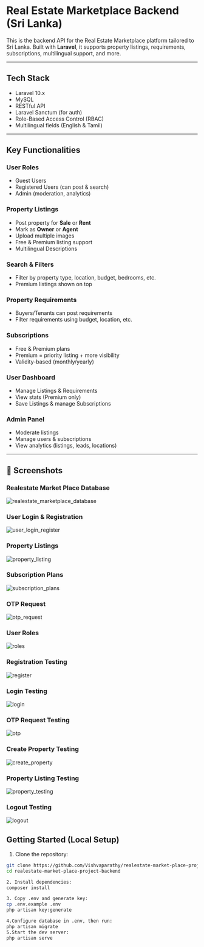 #  Real Estate Marketplace Backend (Sri Lanka)

This is the backend API for the Real Estate Marketplace platform tailored to Sri Lanka. Built with **Laravel**, it supports property listings, requirements, subscriptions, multilingual support, and more.

---
## Tech Stack

- Laravel 10.x
- MySQL
- RESTful API
- Laravel Sanctum (for auth)
- Role-Based Access Control (RBAC)
- Multilingual fields (English & Tamil)

---

##  Key Functionalities

###  User Roles 
- Guest Users
- Registered Users (can post & search)
- Admin (moderation, analytics)
  
###  Property Listings
- Post property for **Sale** or **Rent**
- Mark as **Owner** or **Agent**
- Upload multiple images
- Free & Premium listing support
- Multilingual Descriptions

###  Search & Filters
- Filter by property type, location, budget, bedrooms, etc.
- Premium listings shown on top

###  Property Requirements
- Buyers/Tenants can post requirements
- Filter requirements using budget, location, etc.

###  Subscriptions
- Free & Premium plans
- Premium = priority listing + more visibility
- Validity-based (monthly/yearly)

###  User Dashboard
- Manage Listings & Requirements
- View stats (Premium only)
- Save Listings & manage Subscriptions

###  Admin Panel
- Moderate listings
- Manage users & subscriptions
- View analytics (listings, leads, locations)

---

## 📸 Screenshots

###  Realestate Market Place Database
![realestate_marketplace_database](screenshots/realestate_marketplace_database.png)

###  User Login & Registration
![user_login_register](screenshots/user_login_register.png)

###  Property Listings 
![property_listing](screenshots/property_listing.png)

###  Subscription Plans
![subscription_plans](screenshots/subscription_plans.png)

###  OTP Request
![otp_request](screenshots/otp_request.png)

###  User Roles
![roles](screenshots/roles.png)

###  Registration Testing
![register](screenshots/register.png)

###  Login Testing
![login](screenshots/login.png)

###  OTP Request Testing
![otp](screenshots/otp.png)

### Create Property Testing
![create_property](screenshots/create_property.png)

### Property Listing Testing
![property_testing](screenshots/property_testing.png)

### Logout Testing
![logout](screenshots/logout.png)


## Getting Started (Local Setup)

1. Clone the repository:
```bash
git clone https://github.com/Vishvaparathy/realestate-market-place-project-backend.git
cd realestate-market-place-project-backend

2. Install dependencies:
composer install

3. Copy .env and generate key:
cp .env.example .env
php artisan key:generate

4.Configure database in .env, then run:
php artisan migrate
5.Start the dev server:
php artisan serve


